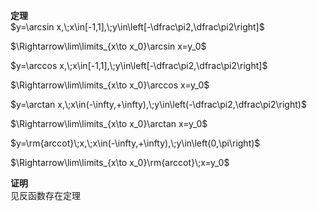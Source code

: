 **定理**  
$y=\arcsin x,\;x\in[-1,1],\;y\in\left[-\dfrac\pi2,\dfrac\pi2\right]$  
  
$\Rightarrow\lim\limits_{x\to x_0}\arcsin x=y_0$  
  
$y=\arccos x,\;x\in[-1,1],\;y\in\left[-\dfrac\pi2,\dfrac\pi2\right]$  
  
$\Rightarrow\lim\limits_{x\to x_0}\arccos x=y_0$  
  
$y=\arctan x,\;x\in(-\infty,+\infty),\;y\in\left(-\dfrac\pi2,\dfrac\pi2\right)$  
  
$\Rightarrow\lim\limits_{x\to x_0}\arctan x=y_0$  
  
$y=\rm{arccot}\;x,\;x\in(-\infty,+\infty),\;y\in\left(0,\pi\right)$  
  
$\Rightarrow\lim\limits_{x\to x_0}\rm{arccot}\;x=y_0$  
  
**证明**  
见反函数存在定理  
